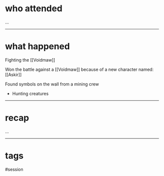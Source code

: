 # who attended

...

---
# what happened

Fighting the [[Voidmaw]]

Won the battle against a [[Voidmaw]] because of a new character named: [[Askir]]

Found symbols on the wall from a mining crew
- Hunting creatures

---
# recap

...

---
# tags

#session